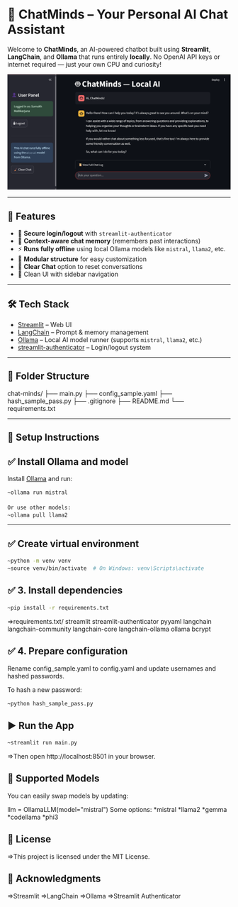 # 🤖 ChatMinds – Your Personal AI Chat Assistant

Welcome to **ChatMinds**, an AI-powered chatbot built using **Streamlit**, **LangChain**, and **Ollama** that runs entirely **locally**. No OpenAI API keys or internet required — just your own CPU and curiosity!

![Chat UI Preview](image.png)

---

## 🚀 Features

- 🔐 **Secure login/logout** with `streamlit-authenticator`
- 🧠 **Context-aware chat memory** (remembers past interactions)
- ⚡ **Runs fully offline** using local Ollama models like `mistral`, `llama2`, etc.
- 🧩 **Modular structure** for easy customization
- 🧼 **Clear Chat** option to reset conversations
- 🎨 Clean UI with sidebar navigation

---

## 🛠️ Tech Stack

- [Streamlit](https://streamlit.io/) – Web UI
- [LangChain](https://www.langchain.com/) – Prompt & memory management
- [Ollama](https://ollama.com/) – Local AI model runner (supports `mistral`, `llama2`, etc.)
- [streamlit-authenticator](https://github.com/mkhorasani/Streamlit-Authenticator) – Login/logout system

---

## 📁 Folder Structure

chat-minds/
├── main.py
├── config_sample.yaml
├── hash_sample_pass.py
├── .gitignore
├── README.md
└── requirements.txt


---

## 🔧 Setup Instructions

## ✅ Install Ollama and model

Install [Ollama](https://ollama.com/download) and run:

```bash
~ollama run mistral

Or use other models:
~ollama pull llama2
```
---

## ✅ Create virtual environment
```bash
~python -m venv venv
~source venv/bin/activate  # On Windows: venv\Scripts\activate
```

## ✅ 3. Install dependencies
```bash
~pip install -r requirements.txt
```
=>requirements.txt/
    streamlit
    streamlit-authenticator
    pyyaml
    langchain
    langchain-community
    langchain-core
    langchain-ollama
    ollama
    bcrypt

## ✅ 4. Prepare configuration
Rename config_sample.yaml to config.yaml and update usernames and hashed passwords.

To hash a new password:
```bash
~python hash_sample_pass.py
```

## ▶️ Run the App
```bash
~streamlit run main.py
```
=>Then open http://localhost:8501 in your browser.

## 🧠 Supported Models
You can easily swap models by updating:

llm = OllamaLLM(model="mistral")
Some options:
*mistral
*llama2
*gemma
*codellama
*phi3

## 📜 License
=>This project is licensed under the MIT License.

## 🌟 Acknowledgments
=>Streamlit
=>LangChain
=>Ollama
=>Streamlit Authenticator
